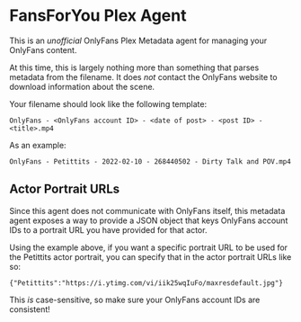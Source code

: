 # FansForYou Plex Agent

This is an _unofficial_ OnlyFans Plex Metadata agent for managing your OnlyFans content.

At this time, this is largely nothing more than something that parses metadata from the filename. It does _not_ contact the OnlyFans website to download information about the scene.

Your filename should look like the following template:

```
OnlyFans - <OnlyFans account ID> - <date of post> - <post ID> - <title>.mp4
```

As an example:

```
OnlyFans - Petittits - 2022-02-10 - 268440502 - Dirty Talk and POV.mp4
```

## Actor Portrait URLs

Since this agent does not communicate with OnlyFans itself, this metadata agent exposes a way to provide a JSON object that keys OnlyFans account IDs to a portrait URL you have provided for that actor.

Using the example above, if you want a specific portrait URL to be used for the Petittits actor portrait, you can specify that in the actor portrait URLs like so:

```
{"Petittits":"https://i.ytimg.com/vi/iik25wqIuFo/maxresdefault.jpg"}
```

This _is_ case-sensitive, so make sure your OnlyFans account IDs are consistent!